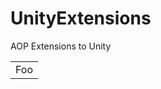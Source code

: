 UnityExtensions
===============

AOP Extensions to Unity

<table>
    <tr>
        <td>Foo</td>
    </tr>
</table>
